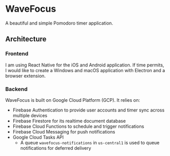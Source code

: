 # WaveFocus

A beautiful and simple Pomodoro timer application.

## Architecture

### Frontend

I am using React Native for the iOS and Android application. If time permits, I would like to create a Windows and macOS application with Electron and a browser extension.

### Backend

WaveFocus is built on Google Cloud Platform (GCP). It relies on:

- Firebase Authentication to provide user accounts and timer sync across multiple devices
- Firebase Firestore for its realtime document database
- Firebase Cloud Functions to schedule and trigger notifications
- Firebase Cloud Messaging for push notifications
- Google Cloud Tasks API
  - A queue `wavefocus-notifications` in `us-central1` is used to queue notifications for deferred delivery
